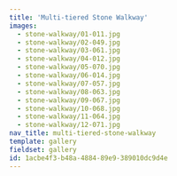 ```yaml
---
title: 'Multi-tiered Stone Walkway'
images:
  - stone-walkway/01-011.jpg
  - stone-walkway/02-049.jpg
  - stone-walkway/03-061.jpg
  - stone-walkway/04-012.jpg
  - stone-walkway/05-070.jpg
  - stone-walkway/06-014.jpg
  - stone-walkway/07-057.jpg
  - stone-walkway/08-063.jpg
  - stone-walkway/09-067.jpg
  - stone-walkway/10-068.jpg
  - stone-walkway/11-064.jpg
  - stone-walkway/12-071.jpg
nav_title: multi-tiered-stone-walkway
template: gallery
fieldset: gallery
id: 1acbe4f3-b48a-4884-89e9-389010dc9d4e
---
```

